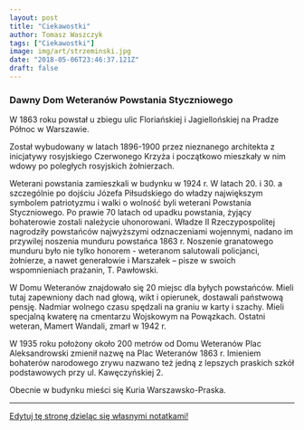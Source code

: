 ```yaml
---
layout: post
title: "Ciekawostki"
author: Tomasz Waszczyk
tags: ["Ciekawostki"]
image: img/art/strzeminski.jpg
date: "2018-05-06T23:46:37.121Z"
draft: false
---
```


### Dawny Dom Weteranów Powstania Styczniowego

W 1863 roku powstał u zbiegu ulic Floriańskiej i Jagiellońskiej na Pradze Północ w Warszawie.

Został wybudowany w latach 1896-1900 przez nieznanego architekta z inicjatywy rosyjskiego Czerwonego Krzyża i początkowo mieszkały w nim wdowy po poległych rosyjskich żołnierzach.

Weterani powstania zamieszkali w budynku w 1924 r. W latach 20. i 30. a szczególnie po dojściu Józefa Piłsudskiego do władzy największym symbolem patriotyzmu i walki o wolność byli weterani Powstania Styczniowego. Po prawie 70 latach od upadku powstania, żyjący bohaterowie zostali należycie uhonorowani. Władze II Rzeczypospolitej nagrodziły powstańców najwyższymi odznaczeniami wojennymi, nadano im przywilej noszenia munduru powstańca 1863 r. Noszenie granatowego munduru było nie tylko honorem - weteranom salutowali policjanci, żołnierze, a nawet generałowie i Marszałek – pisze w swoich wspomnieniach prażanin, T. Pawłowski.

W Domu Weteranów znajdowało się 20 miejsc dla byłych powstańców. Mieli tutaj zapewniony dach nad głową, wikt i opierunek, dostawali państwową pensję. Nadmiar wolnego czasu spędzali na graniu w karty i szachy. Mieli specjalną kwaterę na cmentarzu Wojskowym na Powązkach. Ostatni weteran, Mamert Wandali, zmarł w 1942 r.

W 1935 roku położony około 200 metrów od Domu Weteranów Plac Aleksandrowski zmienił nazwę na Plac Weteranów 1863 r. Imieniem bohaterów narodowego zrywu nazwano też jedną z lepszych praskich szkół podstawowych przy ul. Kawęczyńskiej 2.

Obecnie w budynku mieści się Kuria Warszawsko-Praska. 

---

<a href="https://github.com/TomaszWaszczyk/historia.waszczyk.com/edit/master/src/content/ciekawostki.md" target="_blank">Edytuj tę stronę dzieląc się własnymi notatkami!</a>
